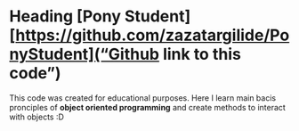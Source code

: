 # Heading [Pony Student] [https://github.com/zazatargilide/PonyStudent](“Github link to this code”)
This code was created for educational purposes.
Here I learn main bacis pronciples of **object oriented programming** and create methods to interact with objects :D

